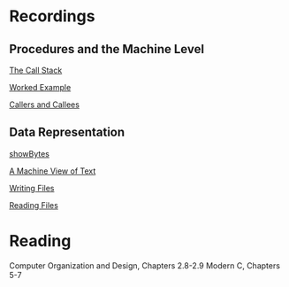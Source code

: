 # Recordings

## Procedures and the Machine Level

[The Call Stack](https://sid.erda.dk/share_redirect/g8Auj9QIab)

[Worked Example](https://sid.erda.dk/share_redirect/bvAD5xZpNw)

[Callers and Callees](https://sid.erda.dk/share_redirect/Ab6WHMWLmz)

## Data Representation

[showBytes](https://sid.erda.dk/share_redirect/bwHvfTUm4I)

[A Machine View of Text](https://sid.erda.dk/share_redirect/AEggCq6DJE)

[Writing Files](https://sid.erda.dk/share_redirect/g3uJdzAY4i)

[Reading Files](https://sid.erda.dk/share_redirect/Be2kCRF4xV)

# Reading

Computer Organization and Design, Chapters 2.8-2.9 
Modern C, Chapters 5-7